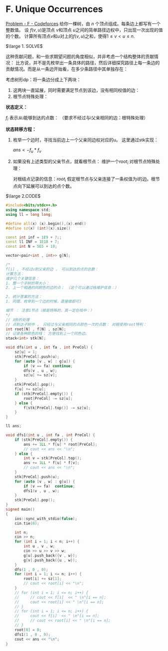 # F. Unique Occurrences

[Problem - F - Codeforces](https://codeforces.com/contest/1681/problem/F)
给你一棵树，由 $n$ 个顶点组成。每条边上都写有一个整数值。
设 $f(v, u)$是顶点 $v$和顶点 $u$之间的简单路径边权中，只出现一次出现的值的个数。
计算所有顶点$v$和$u$对上的$f(v, u)$之和，使得$1 \le v \lt u \le n$.

$\large 1. SOLVE$ 

这种贡献问题，和一些求期望问题的角度相似，并非考虑一个结构整体的贡献情况： 比方说，并不是先枚举出一条具体的路径，然后详细探究路径上每一条边的贡献情况。而是从一条边开始看，在多少条路径中其单独存在：

考虑树形dp：将一条边分成上下两块：
1. 这两块一直延展，同时需要满足节点到该边，没有相同权值的边：
2. 根节点特殊处理：

**状态定义：**

$f_{i}$ 表示从i能够到达的点数： （要求不经过与i父亲相同的边：根特殊处理）

**状态转移方程：**

1. 枚举一个边时，寻找当前边上一个父亲同边权对应的u。 这里通过stk实现：

   $ans <- f_{u} * f_{v}$

2. 如果没有上述类型的父亲节点，就看根节点： 维护一个$root_i$ 对根节点特殊处理：

   对根结点记录的信息：$root_{i}$ 假定根节点与父亲连接了一条权值为i的边。根节点向下延展可以到达的点个数。

$\large 2.CODE$

```cpp
#include<bits/stdc++.h>
using namespace std;
using ll = long long;

#define all(x) (x).begin(),(x).end()
#define sz(x) (int)(x).size()

const int inf = 1E9 + 7;;
const ll INF = 1E18 + 7;
const int N = 5E5 + 10;

vector<pair<int , int>> g[N];

/*
f[i] , 不经过u到父亲的边 ， 可以到达的点的总数：
计算方法：
维护几个关键信息：
1. 整一个子树的带大小：
2. 上一个相遇的同颜色的边的点； （这个可以通过栈维护信息：）

2. 统计答案的方法：
1. 同理，枚举到一个边的时候，直接做即可》

细节 ： 注意1节点（根是特殊的，其一定在栈中：）
*/
// 对0的处理
// 点到达子树中 ， 只经过与父亲相同的点颜色一次的点数： 对根使用root特判：
int root[N] , f[N] , sz[N];
// 记录各种颜色的栈： 方便找到上一个同色边。
stack<int> stk[N];

void dfs(int u , int fa , int PreCol) {
    sz[u] = 1;
    stk[PreCol].push(u);
    for (auto [v , w] : g[u]) {
        if (v == fa) continue;
        dfs(v , u , w);
        sz[u] += sz[v];
    }
    stk[PreCol].pop();
    f[u] += sz[u];
    if (stk[PreCol].empty()) {
        root[PreCol] -= sz[u];
    } else {
        f[stk[PreCol].top()] -= sz[u];
    }
}

ll ans;

void dfs1(int u , int fa , int PreCol) {
    if (stk[PreCol].empty()) {
        ans += 1LL * f[u] * root[PreCol];
        // cout << ans << "\n";
    } else {
        int v = stk[PreCol].top();
        ans += 1LL * f[u] * f[v];
        // cout << ans << "\n";
    }
    stk[PreCol].push(u);
    for (auto [v , w] : g[u]) {
        if (v == fa)  continue;
        dfs1(v , u , w);
    }
    stk[PreCol].pop();
}
signed main()
{
    ios::sync_with_stdio(false);
    cin.tie(0);

    int n;
    cin >> n;
    for (int i = 1; i < n; i++) {
        int u , v , w;
        cin >> u >> v >> w;
        g[u].push_back({v , w});
        g[v].push_back({u , w});
    }
    dfs(1 , 0 , 0);
    for (int i = 1; i <= n; i++) {
        root[i] += sz[1];
        // cout << root[i] << "\n";
    }
    // for (int i = 1; i <= n; i++) {
    //     // cout << f[i]  << " \n"[i == n];
    //     cout << root[i] << " \n"[i == n];
    // }
    // for (int i = 1; i <= n; i++) {
    //     cout << f[i]  << " \n"[i == n];
    //     // cout << root[i] << " \n"[i == n];
    // }
    root[0] = 0;
    dfs1(1 , 0 , 0);
    cout << ans << "\n";
}
```

